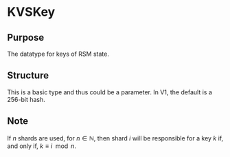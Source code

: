 # KVSKey

## Purpose

The datatype for keys of RSM state.

## Structure

This is a basic type and thus could be a parameter.
In V1, the default is a 256-bit hash.

## Note

If $n$ shards are used, for $n\in \mathbb{N}$,
then shard $i$ will be responsible for a key $k$
if, and only if, $k \equiv i \mod n$.
